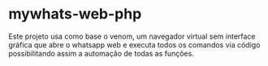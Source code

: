 # mywhats-web-php
Este projeto usa como base o venom, um navegador virtual sem interface gráfica que abre o whatsapp web e executa todos os comandos via código possibilitando assim a automação de todas as funções.
